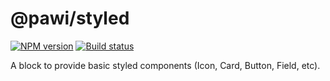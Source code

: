 # @pawi/styled

[![NPM version][npm-image]][npm-url]
[![Build status][travis-image]][travis-url]

[npm-image]: https://img.shields.io/npm/v/@pawi/styled.svg?style=flat
[npm-url]: https://npmjs.org/package/@pawi/styled
[travis-image]: https://img.shields.io/travis/pawijs/pawi.svg?style=flat
[travis-url]: https://travis-ci.org/pawijs/pawi

A block to provide basic styled components (Icon, Card, Button, Field, etc).
